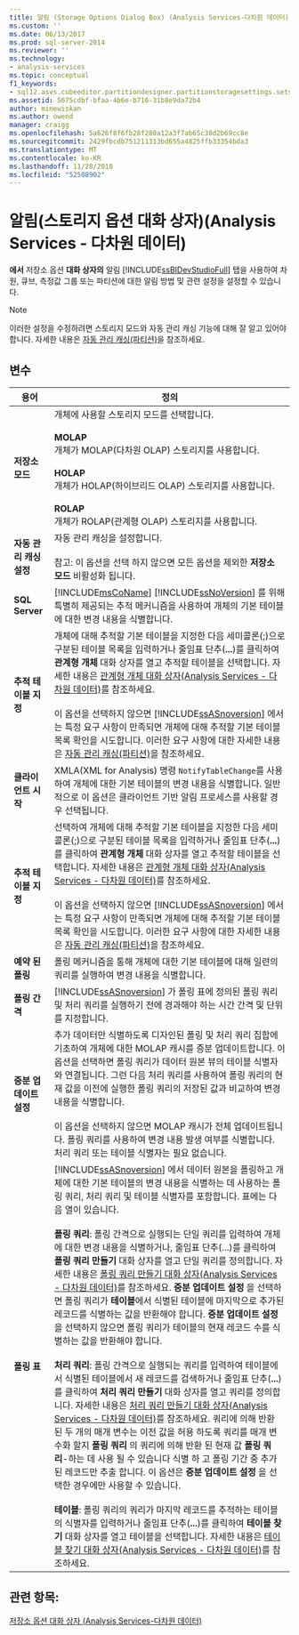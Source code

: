 ```yaml
---
title: 알림 (Storage Options Dialog Box) (Analysis Services-다차원 데이터) | Microsoft Docs
ms.custom: ''
ms.date: 06/13/2017
ms.prod: sql-server-2014
ms.reviewer: ''
ms.technology:
- analysis-services
ms.topic: conceptual
f1_keywords:
- sql12.asvs.cubeeditor.partitiondesigner.partitionstoragesettings.setstorageoptions.notifications.f1
ms.assetid: 5675cdbf-bfaa-4b6e-b716-31b8e9da72b4
author: minewiskan
ms.author: owend
manager: craigg
ms.openlocfilehash: 5a626f8f6fb28f280a12a3f7ab65c38d2b69cc8e
ms.sourcegitcommit: 2429fbcdb751211313bd655a4825ffb33354bda3
ms.translationtype: MT
ms.contentlocale: ko-KR
ms.lasthandoff: 11/28/2018
ms.locfileid: "52508902"
---
```

# <a name="notifications-storage-options-dialog-box-analysis-services---multidimensional-data"></a>알림(스토리지 옵션 대화 상자)(Analysis Services - 다차원 데이터)
  **에서** 저장소 옵션 **대화 상자의** 알림 [!INCLUDE[ssBIDevStudioFull](../includes/ssbidevstudiofull-md.md)] 탭을 사용하여 차원, 큐브, 측정값 그룹 또는 파티션에 대한 알림 방법 및 관련 설정을 설정할 수 있습니다.  
  
> [!NOTE]  
>  이러한 설정을 수정하려면 스토리지 모드와 자동 관리 캐싱 기능에 대해 잘 알고 있어야 합니다. 자세한 내용은 [자동 관리 캐싱&#40;파티션&#41;](multidimensional-models-olap-logical-cube-objects/partitions-proactive-caching.md)을 참조하세요.  
  
## <a name="options"></a>변수  
  
|용어|정의|  
|----------|----------------|  
|**저장소 모드**|개체에 사용할 스토리지 모드를 선택합니다.<br /><br /> **MOLAP**<br /> 개체가 MOLAP(다차원 OLAP) 스토리지를 사용합니다.<br /><br /> **HOLAP**<br /> 개체가 HOLAP(하이브리드 OLAP) 스토리지를 사용합니다.<br /><br /> **ROLAP**<br /> 개체가 ROLAP(관계형 OLAP) 스토리지를 사용합니다.|  
|**자동 관리 캐싱 설정**|자동 관리 캐싱을 설정합니다.<br /><br /> 참고: 이 옵션을 선택 하지 않으면 모든 옵션을 제외한 **저장소 모드** 비활성화 됩니다.|  
|**SQL Server**| [!INCLUDE[msCoName](../includes/msconame-md.md)] [!INCLUDE[ssNoVersion](../includes/ssnoversion-md.md)] 를 위해 특별히 제공되는 추적 메커니즘을 사용하여 개체의 기본 테이블에 대한 변경 내용을 식별합니다.|  
|**추적 테이블 지정**|개체에 대해 추적할 기본 테이블을 지정한 다음 세미콜론(;)으로 구분된 테이블 목록을 입력하거나 줄임표 단추(**...**)를 클릭하여 **관계형 개체** 대화 상자를 열고 추적할 테이블을 선택합니다. 자세한 내용은 [관계형 개체 대화 상자&#40;Analysis Services - 다차원 데이터&#41;](relational-objects-dialog-box-analysis-services-multidimensional-data.md)를 참조하세요.<br /><br /> 이 옵션을 선택하지 않으면 [!INCLUDE[ssASnoversion](../includes/ssasnoversion-md.md)] 에서는 특정 요구 사항이 만족되면 개체에 대해 추적할 기본 테이블 목록 확인을 시도합니다. 이러한 요구 사항에 대한 자세한 내용은 [자동 관리 캐싱&#40;파티션&#41;](multidimensional-models-olap-logical-cube-objects/partitions-proactive-caching.md)을 참조하세요.|  
|**클라이언트 시작**|XMLA(XML for Analysis) 명령 `NotifyTableChange`를 사용하여 개체에 대한 기본 테이블의 변경 내용을 식별합니다. 일반적으로 이 옵션은 클라이언트 기반 알림 프로세스를 사용할 경우 선택됩니다.|  
|**추적 테이블 지정**|선택하여 개체에 대해 추적할 기본 테이블을 지정한 다음 세미콜론(;)으로 구분된 테이블 목록을 입력하거나 줄임표 단추(**...**)를 클릭하여 **관계형 개체** 대화 상자를 열고 추적할 테이블을 선택합니다. 자세한 내용은 [관계형 개체 대화 상자&#40;Analysis Services - 다차원 데이터&#41;](relational-objects-dialog-box-analysis-services-multidimensional-data.md)를 참조하세요.<br /><br /> 이 옵션을 선택하지 않으면 [!INCLUDE[ssASnoversion](../includes/ssasnoversion-md.md)] 에서는 특정 요구 사항이 만족되면 개체에 대해 추적할 기본 테이블 목록 확인을 시도합니다. 이러한 요구 사항에 대한 자세한 내용은 [자동 관리 캐싱&#40;파티션&#41;](multidimensional-models-olap-logical-cube-objects/partitions-proactive-caching.md)을 참조하세요.|  
|**예약 된 폴링**|폴링 메커니즘을 통해 개체에 대한 기본 테이블에 대해 일련의 쿼리를 실행하여 변경 내용을 식별합니다.|  
|**폴링 간격**|[!INCLUDE[ssASnoversion](../includes/ssasnoversion-md.md)] 가 폴링 표에 정의된 폴링 쿼리 및 처리 쿼리를 실행하기 전에 경과해야 하는 시간 간격 및 단위를 지정합니다.|  
|**증분 업데이트 설정**|추가 데이터만 식별하도록 디자인된 폴링 및 처리 쿼리 집합에 기초하여 개체에 대한 MOLAP 캐시를 증분 업데이트합니다. 이 옵션을 선택하면 폴링 쿼리가 데이터 원본 뷰의 테이블 식별자와 연결됩니다. 그런 다음 처리 쿼리를 사용하여 폴링 쿼리의 현재 값을 이전에 실행한 폴링 쿼리의 저장된 값과 비교하여 변경 내용을 식별합니다.<br /><br /> 이 옵션을 선택하지 않으면 MOLAP 캐시가 전체 업데이트됩니다. 폴링 쿼리를 사용하여 변경 내용 발생 여부를 식별합니다. 처리 쿼리 또는 테이블 식별자는 필요 없습니다.|  
|**폴링 표**|[!INCLUDE[ssASnoversion](../includes/ssasnoversion-md.md)] 에서 데이터 원본을 폴링하고 개체에 대한 기본 테이블의 변경 내용을 식별하는 데 사용하는 폴링 쿼리, 처리 쿼리 및 테이블 식별자를 포함합니다. 표에는 다음 열이 있습니다.<br /><br /> **폴링 쿼리**: 폴링 간격으로 실행되는 단일 쿼리를 입력하여 개체에 대한 변경 내용을 식별하거나, 줄임표 단추(...)를 클릭하여 **폴링 쿼리 만들기** 대화 상자를 열고 단일 쿼리를 정의합니다. 자세한 내용은 [폴링 쿼리 만들기 대화 상자&#40;Analysis Services - 다차원 데이터&#41;](create-polling-query-dialog-box-analysis-services-multidimensional-data.md)를 참조하세요. **증분 업데이트 설정** 을 선택하면 폴링 쿼리가 **테이블**에서 식별된 테이블에 마지막으로 추가된 레코드를 식별하는 값을 반환해야 합니다. **증분 업데이트 설정** 을 선택하지 않으면 폴링 쿼리가 테이블의 현재 레코드 수를 식별하는 값을 반환해야 합니다.<br /><br /> **처리 쿼리**: 폴링 간격으로 실행되는 쿼리를 입력하여 테이블에서 식별된 테이블에서 새 레코드를 검색하거나 줄임표 단추(**...**)를 클릭하여 **처리 쿼리 만들기** 대화 상자를 열고 쿼리를 정의합니다. 자세한 내용은 [처리 쿼리 만들기 대화 상자&#40;Analysis Services - 다차원 데이터&#41;](create-processing-query-dialog-box-analysis-services-multidimensional-data.md)를 참조하세요. 쿼리에 의해 반환 된 두 개의 매개 변수는 이전 값을 허용 하도록 쿼리를 매개 변수화 할지 **폴링 쿼리** 의 쿼리에 의해 반환 된 현재 값 **폴링 쿼리**-하는 데 사용 될 수 있습니다 식별 하 고 폴링 기간 중 추가 된 레코드만 추출 합니다. 이 옵션은 **증분 업데이트 설정** 을 선택한 경우에만 사용할 수 있습니다.<br /><br /> **테이블**: 폴링 쿼리의 쿼리가 마지막 레코드를 추적하는 테이블의 식별자를 입력하거나 줄임표 단추(**...**)를 클릭하여 **테이블 찾기** 대화 상자를 열고 테이블을 선택합니다. 자세한 내용은 [테이블 찾기 대화 상자&#40;Analysis Services - 다차원 데이터&#41;](find-table-dialog-box-analysis-services-multidimensional-data.md)를 참조하세요.|  
  
## <a name="see-also"></a>관련 항목:  
 [저장소 옵션 대화 상자 &#40;Analysis Services-다차원 데이터&#41;](storage-options-dialog-box-analysis-services-multidimensional-data.md)  
  
  
